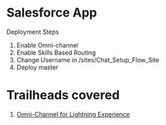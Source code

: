 # Salesforce App

Deployment Steps

1. Enable Omni-channel
1. Enable Skills Based Routing
1. Change Username in /sites/Chat_Setup_Flow_Site
1. Deploy master

# Trailheads covered

1. [Omni-Channel for Lightning Experience](https://trailhead.salesforce.com/content/learn/modules/omni-channel-lex?trailmix_creator_id=jlyon&trailmix_slug=to-do)

